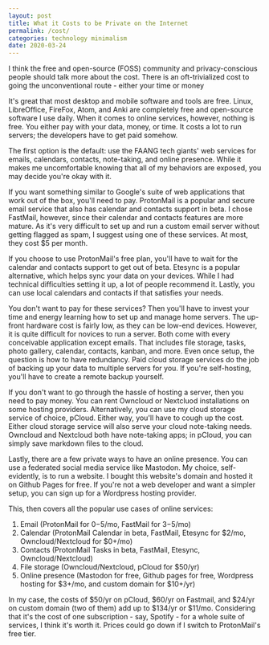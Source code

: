 ```yaml
---
layout: post
title: What it Costs to be Private on the Internet
permalink: /cost/
categories: technology minimalism
date: 2020-03-24
---
```


I think the free and open-source (FOSS) community and privacy-conscious people should talk more about the cost. There is an oft-trivialized cost to going the unconventional route - either your time or money

It's great that most desktop and mobile software and tools are free. Linux, LibreOffice, FireFox, Atom, and Anki are completely free and open-source software I use daily. When it comes to online services, however, nothing is free. You either pay with your data, money, or time. It costs a lot to run servers; the developers have to get paid somehow.

The first option is the default: use the FAANG tech giants' web services for emails, calendars, contacts, note-taking, and online presence. While it makes me uncomfortable knowing that all of my behaviors are exposed, you may decide you're okay with it.

If you want something similar to Google's suite of web applications that work out of the box, you'll need to pay. ProtonMail is a popular and secure email service that also has calendar and contacts support in beta. I chose FastMail, however, since their calendar and contacts features are more mature. As it's very difficult to set up and run a custom email server without getting flagged as spam, I suggest using one of these services. At most, they cost $5 per month. 

If you choose to use ProtonMail's free plan, you'll have to wait for the calendar and contacts support to get out of beta. Etesync is a popular alternative, which helps sync your data on your devices. While I had technical difficulties setting it up, a lot of people recommend it. Lastly, you can use local calendars and contacts if that satisfies your needs. 

You don't want to pay for these services? Then you'll have to invest your time and energy learning how to set up and manage home servers. The up-front hardware cost is fairly low, as they can be low-end devices. However, it is quite difficult for novices to run a server. Both come with every conceivable application except emails. That includes file storage, tasks, photo gallery, calendar, contacts, kanban, and more. Even once setup, the question is how to have redundancy. Paid cloud storage services do the job of backing up your data to multiple servers for you. If you're self-hosting, you'll have to create a remote backup yourself.

If you don't want to go through the hassle of hosting a server, then you need to pay money. You can rent Owncloud or Nextcluod installations on some hosting providers. Alternatively, you can use my cloud storage service of choice, pCloud. Either way, you'll have to cough up the cost. Either cloud storage service will also serve your cloud note-taking needs. Owncloud and Nextcloud both have note-taking apps; in pCloud, you can simply save markdown files to the cloud.

Lastly, there are a few private ways to have an online presence. You can use a federated social media service like Mastodon. My choice, self-evidently, is to run a website. I bought this website's domain and hosted it on Github Pages for free. If you're not a web developer and want a simpler setup, you can sign up for a Wordpress hosting provider.

This, then covers all the popular use cases of online services:

1. Email (ProtonMail for 0$-$5/mo, FastMail for $3-$5/mo)
2. Calendar (ProtonMail Calendar in beta, FastMail, Etesync for $2/mo, Owncloud/Nextcloud for $0+/mo)
3. Contacts (ProtonMail Tasks in beta, FastMail, Etesync, Owncloud/Nextcloud)
4. File storage (Owncloud/Nextcloud, pCloud for $50/yr)
5. Online presence (Mastodon for free, Github pages for free, Wordpress hosting for $3+/mo, and custom domain for $10+/yr)

In my case, the costs of $50/yr on pCloud, $60/yr on Fastmail, and $24/yr on custom domain (two of them) add up to $134/yr or $11/mo. Considering that it's the cost of one subscription - say, Spotify - for a whole suite of services, I think it's worth it. Prices could go down if I switch to ProtonMail's free tier. 
